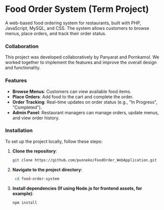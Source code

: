 # Food Order System (Term Project)

A web-based food ordering system for restaurants, built with PHP, JavaScript, MySQL, and CSS. The system allows customers to browse menus, place orders, and track their order status.

### Collaboration
This project was developed collaboratively by Panyarat and Pornkamol. We worked together to implement the features and improve the overall design and functionality.

### Features
- **Browse Menus**: Customers can view available food items.
- **Place Orders**: Add food to the cart and complete the order.
- **Order Tracking**: Real-time updates on order status (e.g., "In Progress", "Completed").
- **Admin Panel**: Restaurant managers can manage orders, update menus, and view order history.

### Installation

To set up the project locally, follow these steps:

1. **Clone the repository**:
   ```bash
   git clone https://github.com/punneko/FoodOrder_WebApplication.git
2. **Navigate to the project directory**:
   ```bash
    cd food-order-system

4. **Install dependencies (If using Node.js for frontend assets, for example)**:
   ```bash
   npm install
